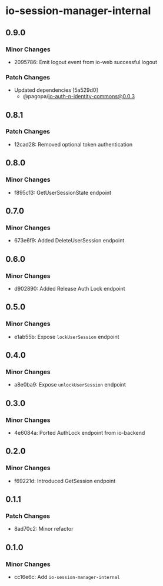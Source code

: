 # io-session-manager-internal

## 0.9.0

### Minor Changes

- 2095786: Emit logout event from io-web successful logout

### Patch Changes

- Updated dependencies [5a529d0]
  - @pagopa/io-auth-n-identity-commons@0.0.3

## 0.8.1

### Patch Changes

- 12cad28: Removed optional token authentication

## 0.8.0

### Minor Changes

- f895c13: GetUserSessionState endpoint

## 0.7.0

### Minor Changes

- 673e6f9: Added DeleteUserSession endpoint

## 0.6.0

### Minor Changes

- d902890: Added Release Auth Lock endpoint

## 0.5.0

### Minor Changes

- e1ab55b: Expose `lockUserSession` endpoint

## 0.4.0

### Minor Changes

- a8e0ba9: Expose `unlockUserSession` endpoint

## 0.3.0

### Minor Changes

- 4e6084a: Ported AuthLock endpoint from io-backend

## 0.2.0

### Minor Changes

- f69221d: Introduced GetSession endpoint

## 0.1.1

### Patch Changes

- 8ad70c2: Minor refactor

## 0.1.0

### Minor Changes

- cc16e6c: Add `io-session-manager-internal`
